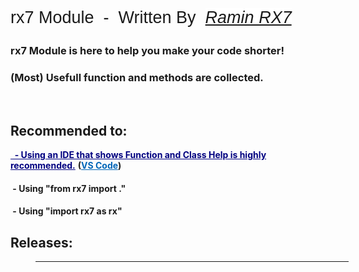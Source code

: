<p style="font-size: 27px; font-family: Impact, Charcoal, sans-serif;">rx7 Module&nbsp; -&nbsp; Written By&nbsp; <em><span style="background-color: #ffffff;"><a style="background-color: #ffffff;" title="RX7" href="http://rx7.ir/" target="_blank" rel="noopener">Ramin RX7</a></span></em></p>
<h3>rx7 Module is here to help you make your code shorter!</h3>
<h3>(Most) Usefull function and methods are collected.</h3>
<p>&nbsp;</p>

<h2>Recommended to:</h2>
<p><span style="text-decoration: underline; color: #000080;"><strong>&nbsp; - Using an IDE that shows Function and Class Help is highly recommended.</strong></span>&nbsp;<strong>(<span style="color: #ff6600;"><a style="color: #0066b8;" title="Microsoft Visual Studio Code" href="https://code.visualstudio.com/" target="_blank" rel="noopener">VS Code</a></span>)</strong></p>
<h4>&nbsp;- Using "from rx7 import ."</h4>
<h4>&nbsp;- Using "import rx7 as rx"</h4>

<h2>Releases:</h2>
<table style="height: 10px; margin-left: 40px; width: 501px;" cellpadding="5">
<tbody>
<tr style="height: 42.0156px;">
<td style="width: 119px; height: 42.0156px; text-align: center;"><strong>Version</strong></td>
<td style="width: 153px; height: 42.0156px; text-align: center;"><strong>Release Date</strong></td>
<td style="width: 489px; height: 42.0156px; text-align: center;"><strong>New Features &amp; Changes</strong></td>
</tr>
<tr style="height: 25px;">
<td style="width: 119px; height: 25px;">&nbsp; &nbsp; 1.0.0</td>
<td style="width: 153px; height: 25px;">&nbsp; &nbsp;03/19/2020</td>
<td style="width: 489px; height: 25px; text-align: center;">####</td>
</tr>
<tr style="height: 25px;">
<td style="width: 119px; height: 25px;">&nbsp; &nbsp; 1.0.1</td>
<td style="width: 153px; height: 25px;">&nbsp; &nbsp;03/20/2020</td>
<td style="width: 489px; height: 25px; text-align: center;">Change PyPi Module Page</td>
</tr>
</tbody>
</table>
